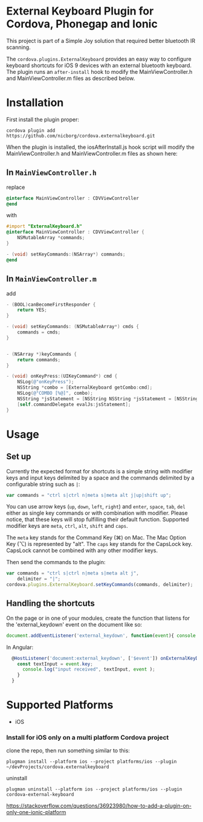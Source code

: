 # External Keyboard Plugin for Cordova, Phonegap and Ionic

This project is part of a Simple Joy solution that required better bluetooth IR scanning.

The `cordova.plugins.ExternalKeyboard` provides an easy way to configure keyboard shortcuts for iOS 9 devices with an external bluetooth keyboard. The plugin runs an `after-install` hook to modify the MainViewController.h and MainViewController.m files as described below.


# Installation

First install the plugin proper:

    cordova plugin add https://github.com/nicborg/cordova.externalkeyboard.git

When the plugin is installed, the iosAfterInstall.js hook script will modify the MainViewController.h and MainViewController.m files as shown here:

## In `MainViewController.h`

replace 

```objective-c
@interface MainViewController : CDVViewController
@end
```

with 

```objective-c
#import "ExternalKeyboard.h"
@interface MainViewController : CDVViewController {
    NSMutableArray *commands;
}

- (void) setKeyCommands:(NSArray*) commands;
@end
```

## In `MainViewController.m`

add 

```Objective-c
- (BOOL)canBecomeFirstResponder {
    return YES;
}

- (void) setKeyCommands: (NSMutableArray*) cmds {
    commands = cmds;
}


- (NSArray *)keyCommands {
    return commands;
}

- (void) onKeyPress:(UIKeyCommand*) cmd {
    NSLog(@"onKeyPress");
    NSString *combo = [ExternalKeyboard getCombo:cmd];
    NSLog(@"COMBO [%@]", combo);
    NSString *jsStatement = [NSString NSString *jsStatement = [NSString stringWithFormat:@"cordova.fireDocumentEvent('external_keydown', {'key': '%@'})", combo];
    [self.commandDelegate evalJs:jsStatement];
}
```



### 

# Usage

## Set up 

Currently the expected format for shortcuts is a simple string with modifier keys and input keys delimited by a space and the commands delimited by a configurable string such as `|`:

```javascript
var commands = "ctrl s|ctrl n|meta s|meta alt j|up|shift up";
```

You can use arrow keys (`up`, `down`, `left`, `right`) and `enter`, `space`, `tab`, `del` either as single key commands or with combination with modifier. Please notice, that these keys will stop fulfilling their default function. Supported modifier keys are `meta`, `ctrl`, `alt`, `shift` and `caps`.

The `meta` key stands for the Command Key (⌘) on Mac. The Mac Option Key (⌥) is represented by "alt". The `caps` key stands for the CapsLock key. CapsLock cannot be combined with any other modifier keys.

Then send the commands to the plugin:

```javascript
var commands = "ctrl s|ctrl n|meta s|meta alt j",
    delimiter = "|";
cordova.plugins.ExternalKeyboard.setKeyCommands(commands, delimiter);
```


## Handling the shortcuts
On the page or in one of your modules, create the function that listens for the 'external_keydown' event on the document like so:
```javascript
document.addEventListener('external_keydown', function(event){ console.log(event.key)})
```

In Angular:
```javascript
  @HostListener('document:external_keydown', ['$event']) onExternalKeyDown(event) {
    const textInput = event.key;
      console.log("input received", textInput, event );
    }
  }
```

# Supported Platforms

- iOS

### Install for iOS only on a multi platform Cordova project

clone the repo, then run something similar to this:
```
plugman install --platform ios --project platforms/ios --plugin ~/devProjects/cordova.externalkeyboard
```
uninstall
```
plugman uninstall --platform ios --project platforms/ios --plugin cordova-external-keyboard
```

https://stackoverflow.com/questions/36923980/how-to-add-a-plugin-on-only-one-ionic-platform
